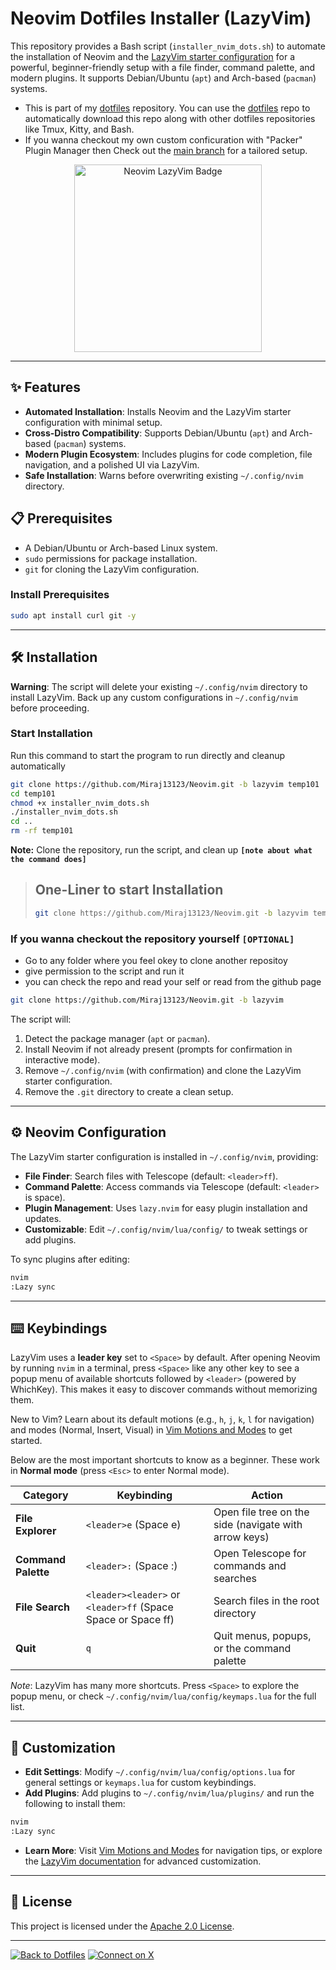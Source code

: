 # Neovim Dotfiles Installer (LazyVim)

This repository provides a Bash script (`installer_nvim_dots.sh`) to automate the installation of Neovim and the [LazyVim starter configuration](https://github.com/LazyVim/starter) for a powerful, beginner-friendly setup with a file finder, command palette, and modern plugins. It supports Debian/Ubuntu (`apt`) and Arch-based (`pacman`) systems.

- This is part of my [dotfiles](https://github.com/Miraj13123/dotfiles) repository. You can use the [dotfiles](https://github.com/Miraj13123/dotfiles) repo to automatically download this repo along with other dotfiles repositories like Tmux, Kitty, and Bash.
- If you wanna checkout my own custom conficuration with "Packer" Plugin Manager then Check out the [main branch](https://github.com/Miraj13123/Neovim/tree/main) for a tailored setup.

<p align="center">
  <img src="https://img.shields.io/badge/Neovim-LazyVim-181717?style=flat-square&logo=neovim" alt="Neovim LazyVim Badge" width="300"/>
</p>

---

## ✨ Features

- **Automated Installation**: Installs Neovim and the LazyVim starter configuration with minimal setup.
- **Cross-Distro Compatibility**: Supports Debian/Ubuntu (`apt`) and Arch-based (`pacman`) systems.
- **Modern Plugin Ecosystem**: Includes plugins for code completion, file navigation, and a polished UI via LazyVim.
- **Safe Installation**: Warns before overwriting existing `~/.config/nvim` directory.

## 📋 Prerequisites

- A Debian/Ubuntu or Arch-based Linux system.
- `sudo` permissions for package installation.
- `git` for cloning the LazyVim configuration.

### Install Prerequisites
```bash
sudo apt install curl git -y
```

---

## 🛠️ Installation

**Warning**: The script will delete your existing `~/.config/nvim` directory to install LazyVim. Back up any custom configurations in `~/.config/nvim` before proceeding.

### Start Installation
Run this command to start the program to run directly and cleanup automatically 
```bash
git clone https://github.com/Miraj13123/Neovim.git -b lazyvim temp101
cd temp101
chmod +x installer_nvim_dots.sh
./installer_nvim_dots.sh
cd ..
rm -rf temp101
```
**Note:** Clone the repository, run the script, and clean up **`[note about what the command does]`**

>## One-Liner to start Installation
>```bash
>git clone https://github.com/Miraj13123/Neovim.git -b lazyvim temp101 && cd temp101 && chmod +x installer_nvim_dots.sh && ./installer_nvim_dots.sh && cd .. && rm -rf temp101
>```

### If you wanna checkout the repository yourself `[OPTIONAL]`
- Go to any folder where you feel okey to clone another repositoy
- give permission to the script and run it
- you can check the repo and read your self or read from the github page 
```bash
git clone https://github.com/Miraj13123/Neovim.git -b lazyvim
```


The script will:
1. Detect the package manager (`apt` or `pacman`).
2. Install Neovim if not already present (prompts for confirmation in interactive mode).
3. Remove `~/.config/nvim` (with confirmation) and clone the LazyVim starter configuration.
4. Remove the `.git` directory to create a clean setup.

---

## ⚙️ Neovim Configuration

The LazyVim starter configuration is installed in `~/.config/nvim`, providing:
- **File Finder**: Search files with Telescope (default: `<leader>ff`).
- **Command Palette**: Access commands via Telescope (default: `<leader>` is space).
- **Plugin Management**: Uses `lazy.nvim` for easy plugin installation and updates.
- **Customizable**: Edit `~/.config/nvim/lua/config/` to tweak settings or add plugins.

To sync plugins after editing:
```bash
nvim
:Lazy sync
```

---

## ⌨️ Keybindings

LazyVim uses a **leader key** set to `<Space>` by default. After opening Neovim by running `nvim` in a terminal, press `<Space>` like any other key to see a popup menu of available shortcuts followed by `<leader>` (powered by WhichKey). This makes it easy to discover commands without memorizing them.

New to Vim? Learn about its default motions (e.g., `h`, `j`, `k`, `l` for navigation) and modes (Normal, Insert, Visual) in [Vim Motions and Modes](https://github.com/Miraj13123/extras/blob/main/files/vim/vim_motions_modes.md) to get started.

Below are the most important shortcuts to know as a beginner. These work in **Normal mode** (press `<Esc>` to enter Normal mode).

| **Category**         | **Keybinding**            | **Action**                              |
|----------------------|---------------------------|-----------------------------------------|
| **File Explorer**    | `<leader>e` (Space e)     | Open file tree on the side (navigate with arrow keys) |
| **Command Palette**  | `<leader>:` (Space :)     | Open Telescope for commands and searches |
| **File Search**      | `<leader><leader>` or `<leader>ff` (Space Space or Space ff) | Search files in the root directory |
| **Quit**             | `q`                       | Quit menus, popups, or the command palette |

*Note*: LazyVim has many more shortcuts. Press `<Space>` to explore the popup menu, or check `~/.config/nvim/lua/config/keymaps.lua` for the full list.

---

## 📝 Customization

- **Edit Settings**: Modify `~/.config/nvim/lua/config/options.lua` for general settings or `keymaps.lua` for custom keybindings.
- **Add Plugins**: Add plugins to `~/.config/nvim/lua/plugins/` and run the following to install them:
```bash
nvim
:Lazy sync
```
- **Learn More**: Visit [Vim Motions and Modes](https://github.com/Miraj13123/extras/blob/main/files/vim/vim_motions_modes.md) for navigation tips, or explore the [LazyVim documentation](https://www.lazyvim.org) for advanced customization.

---

## 📜 License

This project is licensed under the [Apache 2.0 License](LICENSE).

---

[![Back to Dotfiles](https://img.shields.io/badge/Back_to_Dotfiles-181717?style=flat-square&logo=github)](https://github.com/Miraj13123/dotfiles)
[![Connect on X](https://img.shields.io/badge/Connect_on_X-1DA1F2?style=flat-square&logo=x)](https://x.com/Mahmudul__Miraj)